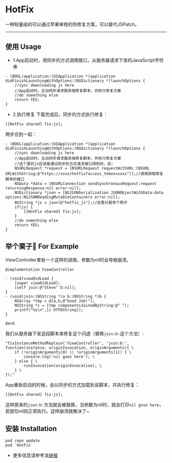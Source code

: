 # HotFix
一种轻量级的可以通过苹果审核的热修复方案，可以替代JSPatch。

-----------------------------------

## 使用 Usage

- 1.App启动时，用同步的方式调用接口，从服务器请求下发的JavaScript字符串

```
- (BOOL)application:(UIApplication *)application didFinishLaunchingWithOptions:(NSDictionary *)launchOptions {
    //sync downloading js here
    //App启动时，主动同步请求服务端修复脚本，并执行修复方案
    //do something else
    return YES;
}
```
- 2.执行修复
下载完成后，同步的方式执行修复：
```
[[HotFix shared] fix:js];
```

两步合到一起：
```
- (BOOL)application:(UIApplication *)application didFinishLaunchingWithOptions:(NSDictionary *)launchOptions {
    //sync downloading js here
    //App启动时，主动同步请求服务端修复脚本，并执行修复方案
    //这个里的js应该是通过同步的方式请求接口得到的，如:
    NSURLRequest *request = [NSURLRequest requestWithURL:[NSURL URLWithString:@"https://xxxx/hotfix?access_token=xxxx"]];//调用获取修复脚本的接口
    NSData *data = [NSURLConnection sendSynchronousRequest:request returningResponse:nil error:nil];
    NSDictionary *json = [NSJSONSerialization JSONObjectWithData:data options:NSJSONReadingMutableContainers error:nil];
    NSString *js = json[@"hotfix_js"];//这里只是举个例子
    if(js) {
        [[HotFix shared] fix:js];
    }
    //do something else
    return YES;
}
```

## 举个栗子🌰 For Example
ViewController里有一个这样的调用，参数为nil时会导致崩溃。
```
@implementation ViewController

- (void)viewDidLoad {
    [super viewDidLoad];
    [self join:@"Steve" b:nil];
}
- (void)join:(NSString *)a b:(NSString *)b {
    NSArray *tmp = @[a,b,@"Good Job!"];
    NSString *c = [tmp componentsJoinedByString:@" "];
    printf("%s\n",[c UTF8String]);
}

@end
```
我们从服务器下发这段脚本来修复这个闪退（替换`join:b:`这个方法）:
```
"fixInstanceMethodReplace('ViewController', 'join:b:', function(instance, originInvocation, originArguments){ \
    if (!originArguments[0] || !originArguments[1]) { \
        console.log('nil goes here'); \
    } else { \
        runInvocation(originInvocation); \
    } \
});"
```
App重新启动的时候，会以同步的方式加载到该脚本，并执行修复：
```
[[HotFix shared] fix:js];
```
这样原来的`jion:b:`方法就会被替换，当参数为nil时，就会打印`nil gose here`，若部位nil则正常执行。这样崩溃就解决了~

## 安装 Installation

```
pod repo update
pod `HotFix`
```

- 更多信息请参考该[链接](http://limboy.me/tech/2018/03/04/ios-lightweight-hotfix.html)

